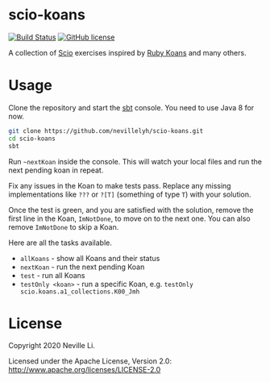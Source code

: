 scio-koans
==========

[![Build Status](https://img.shields.io/github/workflow/status/nevillelyh/scio-koans/CI)](https://github.com/nevillelyh/scio-koans/actions?query=workflow%3ACI)
[![GitHub license](https://img.shields.io/github/license/nevillelyh/scio-koans.svg)](./LICENSE)

A collection of [Scio](https://github.com/spotify/scio) exercises inspired by [Ruby Koans](http://rubykoans.com/) and many others.

# Usage

Clone the repository and start the [sbt](https://www.scala-sbt.org/) console. You need to use Java 8 for now.

```bash
git clone https://github.com/nevillelyh/scio-koans.git
cd scio-koans
sbt
```

Run `~nextKoan` inside the console. This will watch your local files and run the next pending koan in repeat.

Fix any issues in the Koan to make tests pass. Replace any missing implementations like `???` or `?[T]` (something of type `T`) with your solution.

Once the test is green, and you are satisfied with the solution, remove the first line in the Koan, `ImNotDone`, to move on to the next one. You can also remove `ImNotDone` to skip a Koan.


Here are all the tasks available.

- `allKoans` - show all Koans and their status
- `nextKoan` - run the next pending Koan
- `test` - run all Koans
- `testOnly <koan>` - run a specific Koan, e.g. `testOnly scio.koans.a1_collections.K00_Jmh`

# License

Copyright 2020 Neville Li.

Licensed under the Apache License, Version 2.0: http://www.apache.org/licenses/LICENSE-2.0
